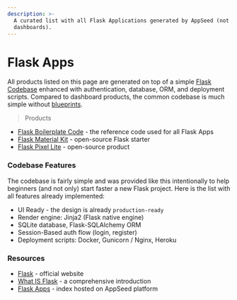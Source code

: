 ```yaml
---
description: >-
  A curated list with all Flask Applications generated by AppSeed (not
  dashboards).
---
```


# Flask Apps

All products listed on this page are generated on top of a simple [Flask Codebase](../../boilerplate-code/flask.md) enhanced with authentication, database, ORM, and deployment scripts. Compared to dashboard products, the common codebase is much simple without [blueprints](https://flask.palletsprojects.com/en/2.0.x/blueprints/). &#x20;

> Products

* [Flask Boilerplate Code](../../boilerplate-code/flask.md) - the reference code used for all Flask Apps
* [Flask Material Kit](material-kit.md) - open-source Flask starter&#x20;
* [Flask Pixel Lite](pixel-lite.md) - open-source product



### Codebase Features

The codebase is fairly simple and was provided like this intentionally to help beginners (and not only) start faster a new Flask project. Here is the list with all features already implemented:

* UI Ready - the design is already `production-ready`
* Render engine: Jinja2 (Flask native engine)&#x20;
* SQLite database, Flask-SQLAlchemy ORM
* Session-Based auth flow (login, register)
* Deployment scripts: Docker, Gunicorn / Nginx, Heroku



### Resources

* [Flask](https://palletsprojects.com/p/flask/) - official website
* [What IS Flask](../../content/what-is/flask.md) - a comprehensive introduction&#x20;
* [Flask Apps](https://appseed.us/apps/flask-apps) - index hosted on AppSeed platform
